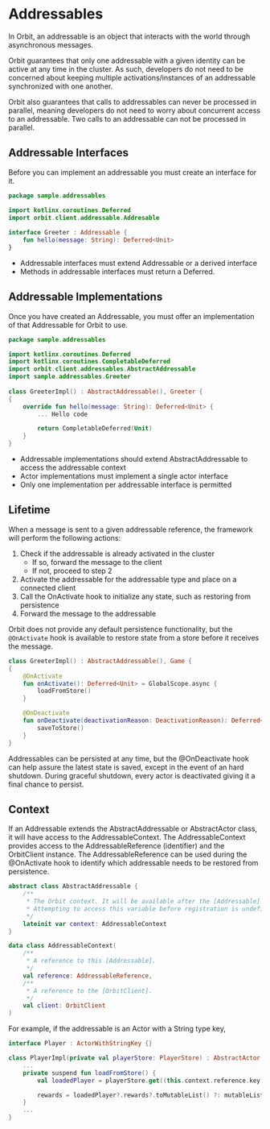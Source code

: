 # Addressables
In Orbit, an addressable is an object that interacts with the world through asynchronous messages.

Orbit guarantees that only one addressable with a given identity can be active at any time in the cluster. As such, developers do not need to be concerned about keeping multiple activations/instances of an addressable synchronized with one another.

Orbit also guarantees that calls to addressables can never be processed in parallel, meaning developers do not need to worry about concurrent access to an addressable. Two calls to an addressable can not be processed in parallel.

## Addressable Interfaces

Before you can implement an addressable you must create an interface for it.

```kotlin
package sample.addressables

import kotlinx.coroutines.Deferred
import orbit.client.addressable.Addresable
 
interface Greeter : Addressable {
    fun hello(message: String): Deferred<Unit>
}
```

* Addressable interfaces must extend Addressable or a derived interface
* Methods in addressable interfaces must return a Deferred.

## Addressable Implementations
Once you have created an Addressable, you must offer an implementation of that Addressable for Orbit to use.

```kotlin
package sample.addressables

import kotlinx.coroutines.Deferred
import kotlinx.coroutines.CompletableDeferred
import orbit.client.addressables.AbstractAddressable
import sample.addressables.Greeter
 
class GreeterImpl() : AbstractAddressable(), Greeter {
{
    override fun hello(message: String): Deferred<Unit> {
        ... Hello code

        return CompletableDeferred(Unit)
    }
}
```
* Addressable implementations should extend AbstractAddressable to access the addressable context
* Actor implementations must implement a single actor interface
* Only one implementation per addressable interface is permitted

## Lifetime
When a message is sent to a given addressable reference, the framework will perform the following actions:

1. Check if the addressable is already activated in the cluster
    - If so, forward the message to the client
    - If not, proceed to step 2
2. Activate the addressable for the addressable type and place on a connected client
3. Call the OnActivate hook to initialize any state, such as restoring from persistence
4. Forward the message to the addressable

Orbit does not provide any default persistence functionality, but the `@OnActivate` hook is available to restore state from a store before it receives the message.

```kotlin
class GreeterImpl() : AbstractAddressable(), Game {
{
    @OnActivate
    fun onActivate(): Deferred<Unit> = GlobalScope.async {
        loadFromStore()
    }

    @OnDeactivate
    fun onDeactivate(deactivationReason: DeactivationReason): Deferred<Unit> = GlobalScope.async {
        saveToStore()
    }
}
```

Addressables can be persisted at any time, but the @OnDeactivate hook can help assure the latest state is saved, except in the event of an hard shutdown. During graceful shutdown, every actor is deactivated giving it a final chance to persist.

## Context

If an Addressable extends the AbstractAddressable or AbstractActor class, it will have access to the AddressableContext. The AddressableContext provides access to the AddressableReference (identifier) and the OrbitClient instance. The AddressableReference can be used during the @OnActivate hook to identify which addressable needs to be restored from persistence.

```kotlin
abstract class AbstractAddressable {
    /**
     * The Orbit context. It will be available after the [Addressable] is registered with Orbit.
     * Attempting to access this variable before registration is undefined behavior.
     */
    lateinit var context: AddressableContext
}
```

```kotlin
data class AddressableContext(
    /**
     * A reference to this [Addressable].
     */
    val reference: AddressableReference,
    /**
     * A reference to the [OrbitClient].
     */
    val client: OrbitClient
)
```
For example, if the addressable is an Actor with a String type key, 
```kotlin
interface Player : ActorWithStringKey {}

class PlayerImpl(private val playerStore: PlayerStore) : AbstractActor(), Player {
    ...
    private suspend fun loadFromStore() {
        val loadedPlayer = playerStore.get((this.context.reference.key as Key.StringKey).key)

        rewards = loadedPlayer?.rewards?.toMutableList() ?: mutableListOf()
    }
    ...
}

```
